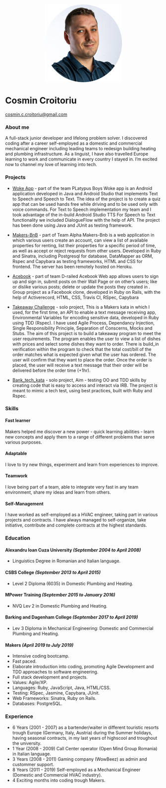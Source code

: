 <p align="center"><img src="./images/photo.png" alt="portrait" width="250"/></p>
     
# Cosmin Croitoriu


 [cosmin.c.croitoriu@gmail.com](mailto:cosmin.c.croitoriu@gmail.com) 
### About me
A full-stack junior developer and lifelong problem solver. I discovered coding after a career self-employed as a  domestic and commercial mechanical engineer including leading teams to redesign building heating and plumbing infrastructure. As a linguist, I have also travelled Europe learning to work and communicate in every country I stayed in. I’m excited now to channel my love of learning into tech.

### Projects
*  [Woke App](https://github.com/mondongos/woke-platypus) - part of the team PLatypus Boys Woke app is an Android application developed in Java and Android Studio that implements Text to Speech and Speech to Text. The idea of the project is to create a quiz app that can be used hands free while driving and to be used only with voice commands. For Text to Speech implementation my team and I took advantage of the in-build Android Studio TTS For Speech to Text functionality we included DialogueFlow with the help of API. The project has been done using Java and JUnit as testing framework.

*  [Makers-BnB](https://github.com/Cosmin-Croitoriu/Makers-Bnb) - part of Team Alpha Makers-Bnb is a web application in which various users create an account, can view a list of available properties for renting, list their properties for a specific period of time, as well as accept or reject requests from other users. Developed in Ruby and Sinatra, including Postgresql for database, DataMapper as ORM, Rspec and Capybara as testing frameworks, HTML and CSS for frontend. The server has been remotely hosted on Heroku.

*  [Acebook](https://github.com/marbuthnott/acebook-d-railed) - part of team D-railed Acebook Web app allows users to sign up and sign in, submit posts on their Wall Page or on other’s users; like or dislike various posts; delete or update the posts they created in . Group project as a Facebook clone, developed in Ruby on Rails, with the help of Activerecord, HTML, CSS, Travis CI, RSpec, Capybara

*  [Takeaway Challenge](https://github.com/Cosmin-Croitoriu/takeaway-challenge) - solo project, This is a Makers kata in which I used, for the first time, an API to enable a text message receiving app, Environmental Variables for encoding sensitive data, developed in Ruby using TDD (Rspec). I have used Agile Process, Dependancy Injection, Single Responsibility Principle, Separation of Conscerns, Mocks and Stubs. The aim of this project is to build a takeaway program to meet the user requirements. The program enables the user to view a list of dishes with prices and select some dishes they want to order. There is build_in verification within the program to check that the total cost/bill of the order matches what is expected given what the user has ordered. The user will confirm that they want to place the order. Once the order is placed, the user will receive a text message that their order will be delivered before the order time (+1hr).

*  [Bank_tech_kata](https://github.com/Cosmin-Croitoriu/bank_tech_kata) - solo project, Aim - testing OO and TDD skills by creating code that is easy to access and interact via IRB. The project is meant to mimic a tech test, using best practices, built with Ruby and Rspec.

### Skills
#### Fast learner
  Makers helped me discover a new power - quick learning abilities - learn new concepts and apply them to a range of different problems that serve various purposes.
#### Adaptable 
I love to try new things, experiment and learn from experiences to improve.
#### Teamwork 
 I love being part of a team, able to integrate very fast in any team environment, share my ideas and learn from others.
#### Self-Management
 I have worked as self-employed as a HVAC engineer, taking part in various projects and contracts. I have always managed to self-organize, take initiative, contribute and complete contracts at the highest standards.
    
### Education
 #### Alexandru Ioan Cuza University *(September 2004 to April 2008)*  
* Linguistics Degree in Romanian and Italian language.
 #### CSBS College *(September 2013 to April 2015)*
* Level 2 Diploma (6035) in Domestic Plumbing and Heating.
 #### MPower Training *(September 2015 to January 2016)*
* NVQ Lev 2 in Domestic Plumbing and Heating.
 #### Barking and Dagenham College *(September 2017 to April 2019)* 
* Lev 3 Diploma in Mechanical Engineering: Domestic and Commercial Plumbing and Heating.
 #### Makers *(April 2019 to July 2019)*
* Intensive coding bootcamp.
* Fast paced.
* Elaborate introduction into coding, promoting Agile Development and TDD approaches to software engineering.
* Full stack development and projects.
* Values: Agile/XP.
* Languages: Ruby, JavaScript, Java, HTML/CSS.
* Testing: RSpec, Jasmine, Capybara, JUnit.
* Web Frameworks: Sinatra, Ruby on Rails.
* Databases: PostgreSQL.

### Experience
* 6 Years (2001 - 2007) as a bartender/waiter in different touristic resorts trough Europe (Germany, Italy, Austria) during the Summer holidays, having seasonal contracts, in my last years of highscool and troughout the university.
* 1 Year (2008 - 2009) Call Center operator (Open Mind Group Romania) in Italian language.
* 3 Years (2008 - 2011) Gaming company (WowBeez) as admin and custommer support.
* 8 Years (2011 - 2019) Self-employed as a Mechanical Engineer (Domestic and Commercial HVAC industry).
* 4 Exciting months into coding trough Makers.

